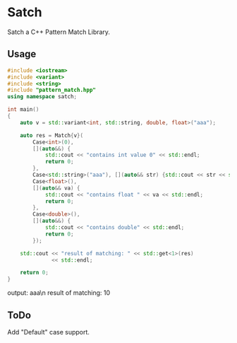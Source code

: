 # Satch
Satch a C++ Pattern Match Library.
## Usage
```cpp example.cpp
#include <iostream>
#include <variant>
#include <string>
#include "pattern_match.hpp"
using namespace satch;

int main()
{
    auto v = std::variant<int, std::string, double, float>("aaa");

    auto res = Match{v}(
        Case<int>(0),
        [](auto&&) {
            std::cout << "contains int value 0" << std::endl;
            return 0;
        },
        Case<std::string>("aaa"), [](auto&& str) {std::cout << str << std::endl;return 10; },
        Case<float>(),
        [](auto&& va) {
            std::cout << "contains float " << va << std::endl;
            return 0;
        },
        Case<double>(),
        [](auto&&) {
            std::cout << "contains double" << std::endl;
            return 0;
        });

    std::cout << "result of matching: " << std::get<1>(res)
              << std::endl;

    return 0;
}

```

output: aaa\n result of matching: 10

## ToDo
Add "Default" case support.
